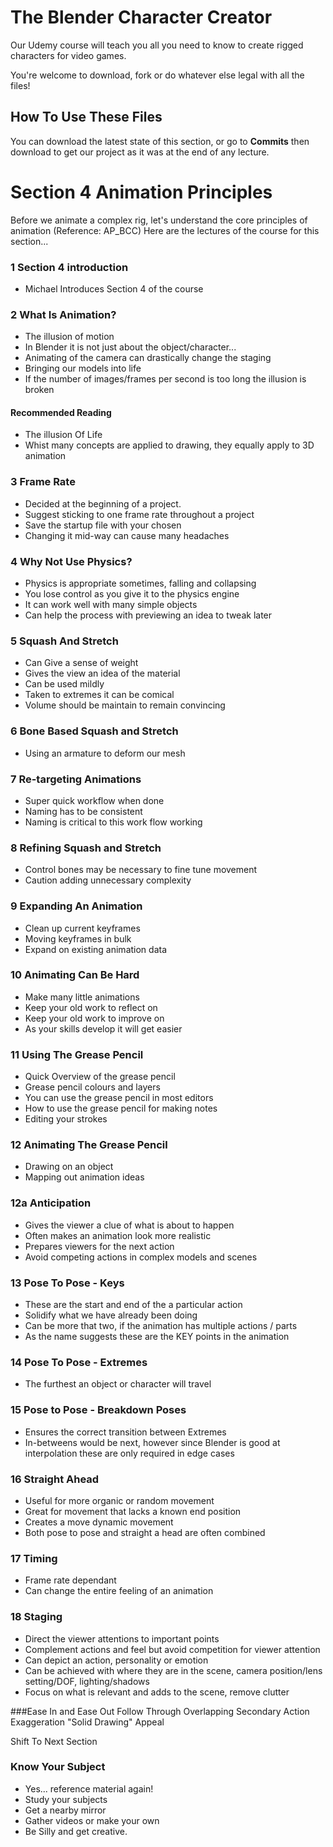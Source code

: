 # The Blender Character Creator
Our Udemy course will teach you all you need to know to create rigged characters for video games.

You're welcome to download, fork or do whatever else legal with all the files!

## How To Use These Files
You can download the latest state of this section, or go to **Commits** then download to get our project as it was at the end of any lecture.

# Section 4 Animation Principles
Before we animate a complex rig, let's understand the core principles of animation (Reference: AP_BCC)
Here are the lectures of the course for this section...

### 1 Section 4 introduction
+ Michael Introduces Section 4 of the course

### 2 What Is Animation?
+ The illusion of motion
+ In Blender it is not just about the object/character...
+ Animating of the camera can drastically change the staging
+ Bringing our models into life
+ If the number of images/frames per second is too long the illusion is broken
#### Recommended Reading
+ The illusion Of Life
+ Whist many concepts are applied to drawing, they equally apply to 3D animation

### 3 Frame Rate
+ Decided at the beginning of a project.
+ Suggest sticking to one frame rate throughout a project
+ Save the startup file with your chosen
+ Changing it mid-way can cause many headaches

### 4 Why Not Use Physics?
+ Physics is appropriate sometimes, falling and collapsing
+ You lose control as you give it to the physics engine
+ It can work well with many simple objects
+ Can help the process with previewing an idea to tweak later

### 5 Squash And Stretch
+ Can Give a sense of weight
+ Gives the view an idea of the material
+ Can be used mildly
+ Taken to extremes it can be comical
+ Volume should be maintain to remain convincing

### 6 Bone Based Squash and Stretch
+ Using an armature to deform our mesh

### 7 Re-targeting Animations
+ Super quick workflow when done
+ Naming has to be consistent
+ Naming is critical to this work flow working

### 8 Refining Squash and Stretch
+ Control bones may be necessary to fine tune movement
+ Caution adding unnecessary complexity

### 9 Expanding An Animation
+ Clean up current keyframes
+ Moving keyframes in bulk
+ Expand on existing animation data

### 10 Animating Can Be Hard
+ Make many little animations
+ Keep your old work to reflect on
+ Keep your old work to improve on
+ As your skills develop it will get easier

### 11 Using The Grease Pencil
+ Quick Overview of the grease pencil
+ Grease pencil colours and layers
+ You can use the grease pencil in most editors
+ How to use the grease pencil for making notes
+ Editing your strokes

### 12 Animating The Grease Pencil
+ Drawing on an object
+ Mapping out animation ideas

### 12a Anticipation

+ Gives the viewer a clue of what is about to happen
+ Often makes an animation look more realistic
+ Prepares viewers for the next action
+ Avoid competing actions in complex models and scenes

### 13 Pose To Pose - Keys
+ These are the start and end of the a particular action
+ Solidify what we have already been doing
+ Can be more that two, if the animation has multiple actions / parts
+ As the name suggests these are the KEY points in the animation

### 14 Pose To Pose - Extremes
+ The furthest an object or character will travel

### 15 Pose to Pose - Breakdown Poses
+ Ensures the correct transition between Extremes
+ In-betweens would be next, however since Blender is good at interpolation these are only required in edge cases

### 16 Straight Ahead
+ Useful for more organic or random movement
+ Great for movement that lacks a known end position
+ Creates a move dynamic movement
+ Both pose to pose and straight a head are often combined

### 17 Timing
+ Frame rate dependant
+ Can change the entire feeling of an animation

### 18 Staging
+ Direct the viewer attentions to important points
+ Complement actions and feel but avoid competition for viewer attention
+ Can depict an action, personality or emotion
+ Can be achieved with where they are in the scene, camera position/lens setting/DOF, lighting/shadows
+ Focus on what is relevant and adds to the scene, remove clutter

###Ease In and Ease Out
Follow Through
Overlapping
Secondary Action
Exaggeration
"Solid Drawing"
Appeal

Shift To Next Section
### Know Your Subject
+ Yes... reference material again!
+ Study your subjects
+ Get a nearby mirror
+ Gather videos or make your own
+ Be Silly and get creative.
